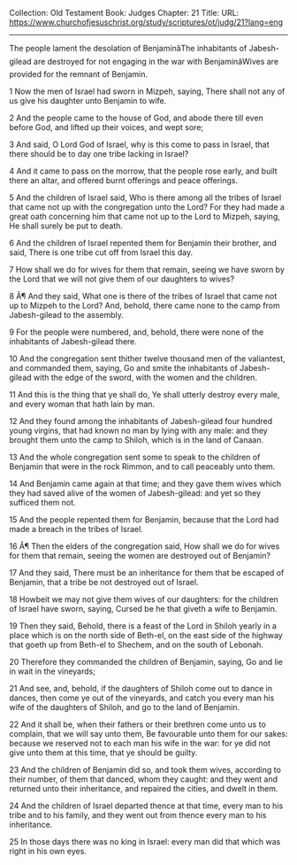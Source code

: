 Collection: Old Testament
Book: Judges
Chapter: 21
Title: 
URL: https://www.churchofjesuschrist.org/study/scriptures/ot/judg/21?lang=eng

---

The people lament the desolation of BenjaminâThe inhabitants of Jabesh-gilead are destroyed for not engaging in the war with BenjaminâWives are provided for the remnant of Benjamin.

1 Now the men of Israel had sworn in Mizpeh, saying, There shall not any of us give his daughter unto Benjamin to wife.

2 And the people came to the house of God, and abode there till even before God, and lifted up their voices, and wept sore;

3 And said, O Lord God of Israel, why is this come to pass in Israel, that there should be to day one tribe lacking in Israel?

4 And it came to pass on the morrow, that the people rose early, and built there an altar, and offered burnt offerings and peace offerings.

5 And the children of Israel said, Who is there among all the tribes of Israel that came not up with the congregation unto the Lord? For they had made a great oath concerning him that came not up to the Lord to Mizpeh, saying, He shall surely be put to death.

6 And the children of Israel repented them for Benjamin their brother, and said, There is one tribe cut off from Israel this day.

7 How shall we do for wives for them that remain, seeing we have sworn by the Lord that we will not give them of our daughters to wives?

8 Â¶ And they said, What one is there of the tribes of Israel that came not up to Mizpeh to the Lord? And, behold, there came none to the camp from Jabesh-gilead to the assembly.

9 For the people were numbered, and, behold, there were none of the inhabitants of Jabesh-gilead there.

10 And the congregation sent thither twelve thousand men of the valiantest, and commanded them, saying, Go and smite the inhabitants of Jabesh-gilead with the edge of the sword, with the women and the children.

11 And this is the thing that ye shall do, Ye shall utterly destroy every male, and every woman that hath lain by man.

12 And they found among the inhabitants of Jabesh-gilead four hundred young virgins, that had known no man by lying with any male: and they brought them unto the camp to Shiloh, which is in the land of Canaan.

13 And the whole congregation sent some to speak to the children of Benjamin that were in the rock Rimmon, and to call peaceably unto them.

14 And Benjamin came again at that time; and they gave them wives which they had saved alive of the women of Jabesh-gilead: and yet so they sufficed them not.

15 And the people repented them for Benjamin, because that the Lord had made a breach in the tribes of Israel.

16 Â¶ Then the elders of the congregation said, How shall we do for wives for them that remain, seeing the women are destroyed out of Benjamin?

17 And they said, There must be an inheritance for them that be escaped of Benjamin, that a tribe be not destroyed out of Israel.

18 Howbeit we may not give them wives of our daughters: for the children of Israel have sworn, saying, Cursed be he that giveth a wife to Benjamin.

19 Then they said, Behold, there is a feast of the Lord in Shiloh yearly in a place which is on the north side of Beth-el, on the east side of the highway that goeth up from Beth-el to Shechem, and on the south of Lebonah.

20 Therefore they commanded the children of Benjamin, saying, Go and lie in wait in the vineyards;

21 And see, and, behold, if the daughters of Shiloh come out to dance in dances, then come ye out of the vineyards, and catch you every man his wife of the daughters of Shiloh, and go to the land of Benjamin.

22 And it shall be, when their fathers or their brethren come unto us to complain, that we will say unto them, Be favourable unto them for our sakes: because we reserved not to each man his wife in the war: for ye did not give unto them at this time, that ye should be guilty.

23 And the children of Benjamin did so, and took them wives, according to their number, of them that danced, whom they caught: and they went and returned unto their inheritance, and repaired the cities, and dwelt in them.

24 And the children of Israel departed thence at that time, every man to his tribe and to his family, and they went out from thence every man to his inheritance.

25 In those days there was no king in Israel: every man did that which was right in his own eyes.
